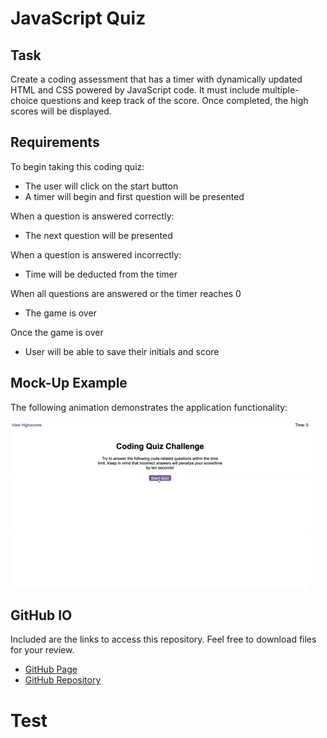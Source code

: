 # JavaScript Quiz

## Task

Create a coding assessment that has a timer with dynamically updated HTML and CSS powered by JavaScript code. It must include multiple-choice questions and keep track of the score. Once completed, the high scores will be displayed.

## Requirements

To begin taking this coding quiz:
- The user will click on the start button
- A timer will begin and first question will be presented

When a question is answered correctly:
- The next question will be presented

When a question is answered incorrectly:
- Time will be deducted from the timer

When all questions are answered or the timer reaches 0
- The game is over

Once the game is over
- User will be able to save their initials and score

## Mock-Up Example

The following animation demonstrates the application functionality:

![code-quiz](./assets/web-apis-demo.gif)

## GitHub IO

Included are the links to access this repository. Feel free to download files for your review.

- [GitHub Page](https://rudy-menjivar.github.io/JavaScriptQuiz/)
- [GitHub Repository](https://github.com/Rudy-Menjivar/JavaScriptQuiz)

# Test
